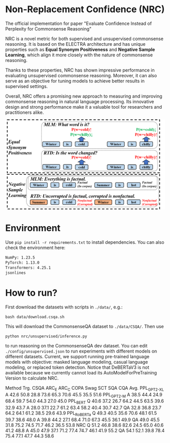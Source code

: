 # Non-Replacement Confidence (NRC)
The official implementation for paper "Evaluate Confidence Instead of Perplexity for Commonsense Reasoning"

NRC is a novel metric for both supervised and unsupervised commonsense reasoning. It is based on the ELECTRA architecture and has unique properties such as **Equal Synonym Positiveness** and **Negative Sample Learning**, which align it more closely with the nature of commonsense reasoning.

Thanks to these properties, NRC has shown impressive performance in evaluating unsupervised commonsense reasoning. Moreover, it can also serve as an objective for tuning models to achieve better results in supervised settings.

Overall, NRC offers a promising new approach to measuring and improving commonsense reasoning in natural language processing. Its innovative design and strong performance make it a valuable tool for researchers and practitioners alike.

![image](https://github.com/KomeijiForce/ELECTRA-NRC/blob/main/instance.png)

# Environment
Use
```pip install -r requirements.txt```
to install dependencies. You can also check the environment here:
```
NumPy: 1.23.5
PyTorch: 1.13.0
Transformers: 4.25.1
jsonlines
```
# How to run?
First download the datasets with scripts in ```./data/```, e.g.:
```
bash data/download.csqa.sh
```
This will download the CommonsenseQA dataset to ```./data/CSQA/```. Then use
```
python nrc/unsupervised/inference.py
```
to run reasoning on the CommonsenseQA dev dataset. You can edit ```./config/unsupervised.json``` to run experiments with different models on different datasets. Current, we support running pre-trained language models with objective: masked language modeling, casual language modeling, or replaced token detection. Notice that DeBERTaV3 is not available because we currently cannot load its AutoModelForPreTraining Version to calculate NRC.

Method	Trg.	CSQA	ARC$_\textrm{E}$	ARC$_\textrm{C}$	COPA	Swag	SCT	SQA	CQA	Avg.
PPL$_{\textrm{GPT2-XL}}$	A	42.6	50.8	28.8	73.6	65.3	70.6	45.5	35.5	51.6
PPL$_{\textrm{GPT2-M}}$	A	38.5	44.4	24.9	68.4	59.7	54.0	44.3	27.0	45.0
PPL$_{\textrm{BERT}}$	Q	40.6	37.2	26.7	64.2	44.5	63.5	39.6	32.9	43.7
A	28.0	37.1	22.7	61.2	63.4	58.2	40.4	30.7	42.7
QA	32.8	36.8	23.7	64.2	64.1	61.2	38.5	29.6	43.9
PPL$_{\textrm{RoBERTa}}$	Q	49.3	40.5	35.6	70.6	48.1	61.5	39.7	38.6	48.0
A	39.8	44.2	27.1	68.4	71.0	67.3	45.5	36.1	49.9
QA	49.0	45.5	31.8	75.2	74.5	71.7	46.2	36.5	53.8
NRC	Q	51.2	46.8	38.6	82.6	24.5	65.0	40.6	41.2	48.8
A	45.0	47.9	37.1	71.2	77.4	74.7	46.1	41.9	55.2
QA	54.1	52.1	39.8	78.4	75.4	77.1	47.7	44.3	58.6


